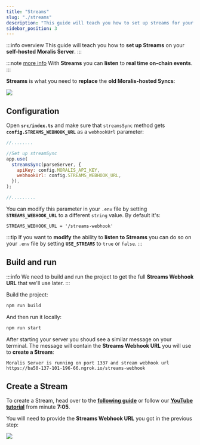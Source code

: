 ```yaml
---
title: "Streams"
slug: "./streams"
description: "This guide will teach you how to set up streams for your self-hosted Moralis Server"
sidebar_position: 3
---
```


:::info overview
This guide will teach you how to **set up Streams** on your **self-hosted Moralis Server**.
:::

:::note [more info](http://docs.moralis.io/streams-api)
With **Streams** you can **listen** to **real time on-chain events**.
:::

**Streams** is what you need to **replace** the **old Moralis-hosted Syncs**:

![](/img/content/streams-1.webp)

## Configuration

Open **`src/index.ts`** and make sure that `streamsSync` method gets **`config.STREAMS_WEBHOOK_URL`** as a `webhookUrl` parameter:

```javascript index.ts
//........

//Set up streamSync
app.use(
  streamsSync(parseServer, {
    apiKey: config.MORALIS_API_KEY,
    webhookUrl: config.STREAMS_WEBHOOK_URL,
  }),
);

//.........
```

You can modify this parameter in your `.env` file by setting **`STREAMS_WEBHOOK_URL`** to a different `string` value. By default it's:

```shell .env
STREAMS_WEBHOOK_URL = '/streams-webhook'
```
:::tip
If you want to **modify** the ability to **listen to Streams** you can do so on your `.env` file by setting **`USE_STREAMS`** to `true` or `false`.
:::

## Build and run

:::info
We need to build and run the project to get the full **Streams Webhook URL** that we'll use later.
:::

Build the project:

```bash npm2yarn
npm run build
```

And then run it locally:

```bash npm2yarn
npm run start
```

After starting your server you shoud see a similar message on your terminal. The message will contain the **Streams Webhook URL** you will use to **create a Stream**:

```shell Terminal
Moralis Server is running on port 1337 and stream webhook url https://ba50-137-101-196-66.ngrok.io/streams-webhook
```

## Create a Stream

To create a Stream, head over to the [**following guide**](https://docs.moralis.io/docs/using-webui) or follow our [**YouTube tutorial**](https://youtu.be/o8MAFOFc7H0?t=426) from minute **7:05**.

You will need to provide the **Streams Webhook URL** you got in the previous step:

![](/img/content/streams-2.webp)
